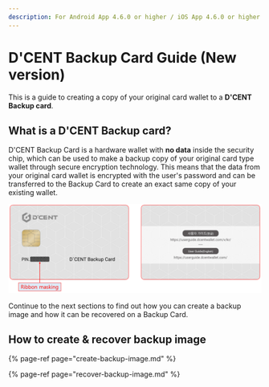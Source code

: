 ```yaml
---
description: For Android App 4.6.0 or higher / iOS App 4.6.0 or higher
---
```


# D'CENT Backup Card Guide \(New version\)

This is a guide to creating a copy of your original card wallet to a **D'CENT Backup card**.

## What is a D'CENT Backup card?

D'CENT Backup Card is a hardware wallet with **no data** inside the security chip, which can be used to make a backup copy of your original card type wallet through secure encryption technology. This means that the data from your original card wallet is encrypted with the user's password and can be transferred to the Backup Card to create an exact same copy of your existing wallet.

![](../../.gitbook/assets/backupcard01_en.png)

Continue to the next sections to find out how you can create a backup image and how it can be recovered on a Backup Card.

## How to create & recover backup image

{% page-ref page="create-backup-image.md" %}

{% page-ref page="recover-backup-image.md" %}

